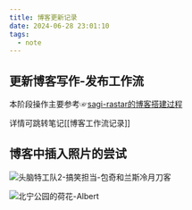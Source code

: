 ```yaml
---
title: 博客更新记录
date: 2024-06-28 23:01:10
tags:
  - note
---
```

## 更新博客写作-发布工作流

本阶段操作主要参考☞[sagi-rastar的博客搭建过程](https://sagi-rastar.github.io/2023/11/10/%E5%85%B3%E4%BA%8E%E6%88%91%E4%BD%BF%E7%94%A8obsidian%E5%8A%A0hexo%E9%83%A8%E7%BD%B2%E4%B8%AA%E4%BA%BA%E5%8D%9A%E5%AE%A2%E7%9A%84%E8%BF%87%E7%A8%8B/)

详情可跳转笔记[[博客工作流记录]]

## 博客中插入照片的尝试

![头脑特工队2-搞笑担当-包奇和兰斯冷月刀客](2bdd3096f599db8471c1aceaf52c5a0.jpg) 


![北宁公园的荷花-Albert](cd7602d5bce9d1f4fc6938f614a374f.jpg)





